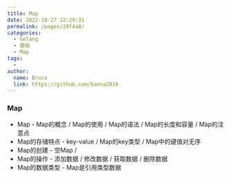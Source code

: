 ```yaml
---
title: Map
date: 2022-10-27 22:29:31
permalink: /pages/29f4a8/
categories:
  - Golang
  - 基础
  - Map
tags:
  - 
author: 
  name: Bruce
  link: https://github.com/banna2019
---
```



### Map

- Map - Map的概念 / Map的使用 / Map的语法 / Map的长度和容量 / Map的注意点
- Map的存储特点 - key-value / Map的key类型 / Map中的键值对无序
- Map的创建 - 空Map /
- Map的操作 - 添加数据 / 修改数据 / 获取数据 / 删除数据
- Map的数据类型 - Map是引用类型数据
